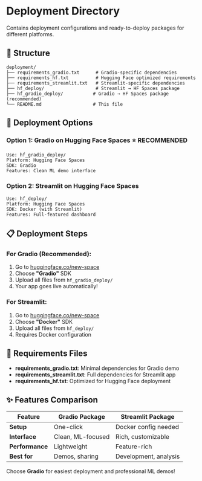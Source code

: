 # Deployment Directory

Contains deployment configurations and ready-to-deploy packages for different platforms.

## 📁 Structure

```
deployment/
├── requirements_gradio.txt      # Gradio-specific dependencies
├── requirements_hf.txt          # Hugging Face optimized requirements  
├── requirements_streamlit.txt   # Streamlit-specific dependencies
├── hf_deploy/                   # Streamlit → HF Spaces package
├── hf_gradio_deploy/           # Gradio → HF Spaces package (recommended)
└── README.md                   # This file
```

## 🚀 Deployment Options

### Option 1: Gradio on Hugging Face Spaces ⭐ **RECOMMENDED**
```
Use: hf_gradio_deploy/
Platform: Hugging Face Spaces
SDK: Gradio
Features: Clean ML demo interface
```

### Option 2: Streamlit on Hugging Face Spaces  
```
Use: hf_deploy/
Platform: Hugging Face Spaces  
SDK: Docker (with Streamlit)
Features: Full-featured dashboard
```

## 📋 Deployment Steps

### For Gradio (Recommended):
1. Go to [huggingface.co/new-space](https://huggingface.co/new-space)
2. Choose **"Gradio"** SDK
3. Upload all files from `hf_gradio_deploy/`
4. Your app goes live automatically!

### For Streamlit:
1. Go to [huggingface.co/new-space](https://huggingface.co/new-space)  
2. Choose **"Docker"** SDK
3. Upload all files from `hf_deploy/`
4. Requires Docker configuration

## 🔧 Requirements Files

- **requirements_gradio.txt**: Minimal dependencies for Gradio demo
- **requirements_streamlit.txt**: Full dependencies for Streamlit app
- **requirements_hf.txt**: Optimized for Hugging Face deployment

## ✨ Features Comparison

| Feature | Gradio Package | Streamlit Package |
|---------|----------------|-------------------|
| **Setup** | One-click | Docker config needed |
| **Interface** | Clean, ML-focused | Rich, customizable |
| **Performance** | Lightweight | Feature-rich |
| **Best for** | Demos, sharing | Development, analysis |

Choose **Gradio** for easiest deployment and professional ML demos!